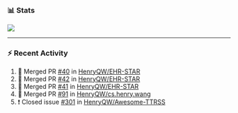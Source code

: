 ### :bar_chart: Stats

<a href="#">
  <img align="center" src="https://github-readme-stats.vercel.app/api?username=henryqw&count_private=true&show_icons=true" />
</a>
<!-- <a href="#">
  <img align="center" src="https://github-readme-stats-git-master.henryqw.vercel.app/api/top-langs/?username=HenryQW&layout=compact" />
</a> -->

---

### :zap: Recent Activity

<!--START_SECTION:activity-->

1. 🎉 Merged PR [#40](https://github.com/HenryQW/EHR-STAR/pull/40) in [HenryQW/EHR-STAR](https://github.com/HenryQW/EHR-STAR)
2. 🎉 Merged PR [#42](https://github.com/HenryQW/EHR-STAR/pull/42) in [HenryQW/EHR-STAR](https://github.com/HenryQW/EHR-STAR)
3. 🎉 Merged PR [#41](https://github.com/HenryQW/EHR-STAR/pull/41) in [HenryQW/EHR-STAR](https://github.com/HenryQW/EHR-STAR)
4. 🎉 Merged PR [#91](https://github.com/HenryQW/cs.henry.wang/pull/91) in [HenryQW/cs.henry.wang](https://github.com/HenryQW/cs.henry.wang)
5. ❗️ Closed issue [#301](https://github.com/HenryQW/Awesome-TTRSS/issues/301) in [HenryQW/Awesome-TTRSS](https://github.com/HenryQW/Awesome-TTRSS)
<!--END_SECTION:activity-->
